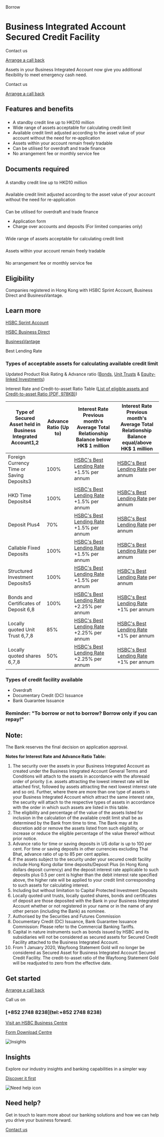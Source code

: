 Borrow

# Business Integrated Account Secured Credit Facility

Contact us

[Arrange a call back](https://www.business.hsbc.com.hk/en-gb/arrange-a-call-back-lending)

Assets in your Business Integrated Account now give you additional flexibility to meet emergency cash need.

Contact us

[Arrange a call back](https://www.business.hsbc.com.hk/en-gb/arrange-a-call-back-lending)

## Features and benefits

### 

* A standby credit line up to HKD10 million
* Wide range of assets acceptable for calculating credit limit
* Available credit limit adjusted according to the asset value of your account without the need for re-application
* Assets within your account remain freely tradable
* Can be utilised for overdraft and trade finance
* No arrangement fee or monthly service fee

## Documents required

### 

A standby credit line up to HKD10 million

### 

Available credit limit adjusted according to the asset value of your account without the need for re-application

### 

Can be utilised for overdraft and trade finance

* Application form
* Charge over accounts and deposits (For limited companies only)

### 

Wide range of assets acceptable for calculating credit limit

### 

Assets within your account remain freely tradable

### 

No arrangement fee or monthly service fee

## Eligibility

Companies registered in Hong Kong with HSBC Sprint Account, Business Direct and BusinessVantage.

## Learn more

[HSBC Sprint Account](/en-gb/products/hsbc-sprint-account)

[HSBC Business Direct](/en-gb/products/hsbc-business-direct)

[BusinessVantage](/en-gb/products/businessvantage)

Best Lending Rate

### Types of acceptable assets for calculating available credit limit

Updated Product Risk Rating & Advance ratio ([Bonds](/en-gb/products/bonds), [Unit Trusts](/en-gb/products/unit-trusts) & [Equity-linked Investments](/en-gb/products/equity-linked-investments))

Interest Rate and Credit-to-asset Ratio Table ([List of eligible assets and Credit-to-asset Ratio (PDF, 978KB)](/-/media/media/hong-kong/pdfs/products/eligible-assets-and-credit-to-asset-ratio.pdf))

| **Type of Secured Asset held in Business Integrated Account1,2** | **Advance Ratio (Up to)** | **Interest Rate Previous month's Average Total Relationship Balance below HK$ 1 million** | **Interest Rate Previous month's Average Total Relationship Balance equal/above HK$ 1 million** |
| --- | --- | --- | --- |
| Foreign Currency Time or Saving Deposits3 | 100% | [HSBC's Best Lending Rate](/en-gb/regulations/best-lending-rate) +1.5% per annum | [HSBC's Best Lending Rate](/en-gb/regulations/best-lending-rate) per annum |
| HKD Time Deposits4 | 100% | [HSBC's Best Lending Rate](/en-gb/regulations/best-lending-rate) +1.5% per annum | [HSBC's Best Lending Rate](/en-gb/regulations/best-lending-rate) per annum |
| Deposit Plus4 | 70% | [HSBC's Best Lending Rate](/en-gb/regulations/best-lending-rate) +1.5% per annum | [HSBC's Best Lending Rate](/en-gb/regulations/best-lending-rate) per annum |
| Callable Fixed Deposits | 100% | [HSBC's Best Lending Rate](/en-gb/regulations/best-lending-rate) +1.5% per annum | [HSBC's Best Lending Rate](/en-gb/regulations/best-lending-rate) per annum |
| Structured Investment Deposits5 | 100% | [HSBC's Best Lending Rate](/en-gb/regulations/best-lending-rate) +1.5% per annum | [HSBC's Best Lending Rate](/en-gb/regulations/best-lending-rate) per annum |
| Bonds and Certificates of Deposit 6,8 | 100% | [HSBC's Best Lending Rate](/en-gb/regulations/best-lending-rate) +2.25% per annum | [HSBC's Best Lending Rate](/en-gb/regulations/best-lending-rate) +1% per annum |
| Locally quoted Unit Trust 6,7,8 | 85% | [HSBC's Best Lending Rate](/en-gb/regulations/best-lending-rate) +2.25% per annum | [HSBC's Best Lending Rate](/en-gb/regulations/best-lending-rate) +1% per annum |
| Locally quoted shares 6,7,8 | 50% | [HSBC's Best Lending Rate](/en-gb/regulations/best-lending-rate) +2.25% per annum | [HSBC's Best Lending Rate](/en-gb/regulations/best-lending-rate) +1% per annum |

### Types of credit facility available

* Overdraft
* Documentary Credit (DC) Issuance
* Bank Guarantee Issuance

### Reminder: "To borrow or not to borrow? Borrow only if you can repay!"

## Note:

The Bank reserves the final decision on application approval.

**Notes for Interest Rate and Advance Ratio Table:**

1. The security over the assets in your Business Integrated Account as created under the Business Integrated Account General Terms and Conditions will attach to the assets in accordance with the aforesaid order of priority (i.e. assets attracting the lowest interest rate will be attached first, followed by assets attracting the next lowest interest rate and so on). Further, where there are more than one type of assets in your Business Integrated Account which attract the same interest rate, the security will attach to the respective types of assets in accordance with the order in which such assets are listed in this table.
2. The eligibility and percentage of the value of the assets listed for inclusion in the calculation of the available credit limit shall be as determined by the Bank from time to time. The Bank may at its discretion add or remove the assets listed from such eligibility, or increase or reduce the eligible percentage of the value thereof without prior notice.
3. Advance ratio for time or saving deposits in US dollar is up to 100 per cent. For time or saving deposits in other currencies excluding Thai Bhat, advance ratio of up to 85 per cent applies.
4. If the assets subject to the security under your secured credit facility include Hong Kong dollar time deposits/Deposit Plus (in Hong Kong dollars deposit currency) and the deposit interest rate applicable to such deposits plus 0.5 per cent is higher than the debit interest rate specified above, the higher rate will be applied to your credit limit corresponding to such assets for calculating interest.
5. Including but without limitation to Capital Protected Investment Deposits
6. Locally quoted unit trusts, locally quoted shares, bonds and certificates of deposit are those deposited with the Bank in your Business Integrated Account whether or not registered in your name or in the name of any other person (including the Bank) as nominee.
7. Authorised by the Securities and Futures Commission
8. Documentary Credit (DC) Issuance, Bank Guarantee Issuance Commission: Please refer to the Commercial Banking Tariffs.
9. Capital in nature instruments such as bonds issued by HSBC and its subsidiaries will not be considered as secured assets for Secured Credit Facility attached to the Business Integrated Account.
10. From 1 January 2020, Wayfoong Statement Gold will no longer be considered as Secured Asset for Business Integrated Account Secured Credit Facility. The credit-to-asset ratio of the Wayfoong Statement Gold will be readjusted to zero from the effective date.

## Get started

[Arrange a call back](https://www.business.hsbc.com.hk/en-gb/arrange-a-call-back-lending)

Call us on

### [+852 2748 8238](tel:+852 2748 8238)

[Visit an HSBC Business Centre](/en-gb/products/hsbc-business-centres)

[Form Download Centre](/en-gb/help-centre/business-forms/commercial-insurance-forms)

![Insights](/-/media/media/product-solution/theme-type/img-onboarding.png?h=1413&iar=0&w=1440&hash=0E9CE212C1F6AFCE9D0FE384CA6DCC0A "Insights")

## Insights

Explore our industry insights and banking capabilities in a simpler way

[Discover it first](/en-gb/insights)

![Need help icon](/-/media/media/common/images/contact-us-img.png?h=604&iar=0&w=768&hash=A5675187A2C4B175E0CA7B5AD27C3A66 "Need help icon")

## Need help?

Get in touch to learn more about our banking solutions and how we can help you drive your business forward.

[Contact us](/en-gb/arrange-a-call-back-general)